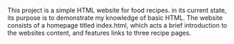 This project is a simple HTML website for food recipes. in its current state, its purpose is to demonstrate my knowledge of basic HTML. The website consists of a homepage titled index.html, which acts a brief introduction to the websites content, and features links to three recipe pages. 